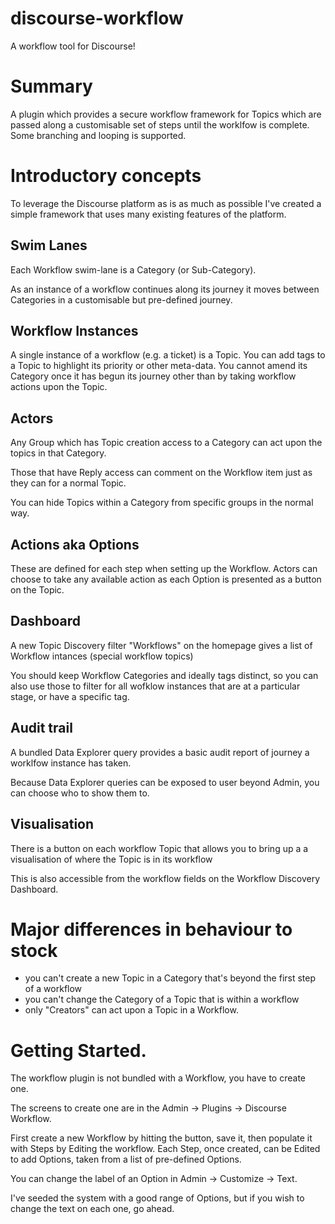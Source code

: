 # discourse-workflow

A workflow tool for Discourse!

# Summary

A plugin which provides a secure workflow framework for Topics which are passed along a customisable set of steps until the worklfow is complete.  Some branching and looping is supported.

# Introductory concepts

To leverage the Discourse platform as is as much as possible I've created a simple framework that uses many existing features of the platform.

## Swim Lanes

Each Workflow swim-lane is a Category (or Sub-Category).

As an instance of a workflow continues along its journey it moves between Categories in a customisable but pre-defined journey.

## Workflow Instances

A single instance of a workflow (e.g. a ticket) is a Topic.  You can add tags to a Topic to highlight its priority or other meta-data.  You cannot amend its Category once it has begun its journey other than by taking workflow actions upon the Topic.

## Actors

Any Group which has Topic creation access to a Category can act upon the topics in that Category.

Those that have Reply access can comment on the Workflow item just as they can for a normal Topic.

You can hide Topics within a Category from specific groups in the normal way.

## Actions aka Options

These are defined for each step when setting up the Workflow.  Actors can choose to take any available action as each Option is presented as a button on the Topic.

## Dashboard

A new Topic Discovery filter "Workflows" on the homepage gives a list of Workflow intances (special workflow topics)

You should keep Workflow Categories and ideally tags distinct, so you can also use those to filter for all wofklow instances that are at a particular stage, or have a specific tag.

## Audit trail

A bundled Data Explorer query provides a basic audit report of journey a worklfow instance has taken.

Because Data Explorer queries can be exposed to user beyond Admin, you can choose who to show them to.

## Visualisation

There is a button on each workflow Topic that allows you to bring up a a visualisation of where the Topic is in its workflow

This is also accessible from the workflow fields on the Workflow Discovery Dashboard.

# Major differences in behaviour to stock

- you can't create a new Topic in a Category that's beyond the first step of a workflow
- you can't change the Category of a Topic that is within a workflow
- only "Creators" can act upon a Topic in a Workflow.

# Getting Started.

The workflow plugin is not bundled with a Workflow, you have to create one.

The screens to create one are in the Admin -> Plugins -> Discourse Workflow.

First create a new Workflow by hitting the button, save it, then populate it with Steps by Editing the workflow.  Each Step, once created, can be Edited to add Options, taken from a list of pre-defined Options.

You can change the label of an Option in Admin -> Customize -> Text.

I've seeded the system with a good range of Options, but if you wish to change the text on each one, go ahead.